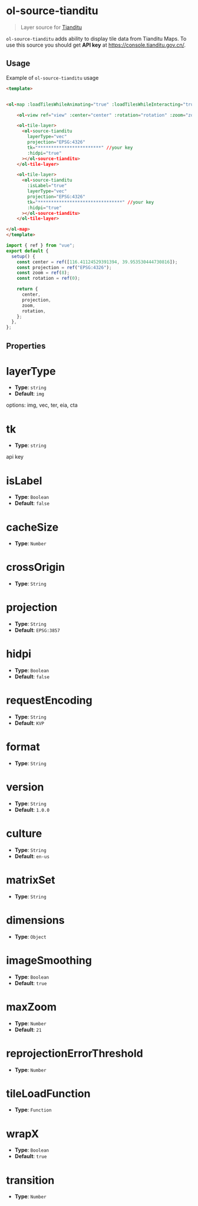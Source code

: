 # ol-source-tianditu

> Layer source for [Tianditu](https://www.tianditu.gov.cn/)

`ol-source-tianditu` adds ability to display tile data from Tianditu Maps. To use
this source you should get **API key** at https://console.tianditu.gov.cn/.

<script setup>
import TiandituDemo from "@demos/TiandituDemo.vue"
</script>

<ClientOnly>
<TiandituDemo />
</ClientOnly>

## Usage

Example of `ol-source-tianditu` usage

```html
<template>


<ol-map :loadTilesWhileAnimating="true" :loadTilesWhileInteracting="true" style="height:400px">

    <ol-view ref="view" :center="center" :rotation="rotation" :zoom="zoom" :projection="projection" />

    <ol-tile-layer>
      <ol-source-tianditu
        layerType="vec"
        projection="EPSG:4326"
        tk="************************" //your key
        :hidpi="true"
      ></ol-source-tianditu>
    </ol-tile-layer>

    <ol-tile-layer>
      <ol-source-tianditu
        :isLabel="true"
        layerType="vec"
        projection="EPSG:4326"
        tk="********************************" //your key
        :hidpi="true"
      ></ol-source-tianditu>
    </ol-tile-layer>

</ol-map>
</template>
```

```js
import { ref } from "vue";
export default {
  setup() {
    const center = ref([116.41124529391394, 39.953530444730816]);
    const projection = ref("EPSG:4326");
    const zoom = ref(8);
    const rotation = ref(0);

    return {
      center,
      projection,
      zoom,
      rotation,
    };
  },
};
```

## Properties

# layerType

- **Type**: `string`
- **Default**: `img`

options: img, vec, ter, eia, cta

# tk

- **Type**: `string`

api key

# isLabel

- **Type**: `Boolean`
- **Default**: `false`

# cacheSize

- **Type**: `Number`

# crossOrigin

- **Type**: `String`

# projection

- **Type**: `String`
- **Default**: `EPSG:3857`

# hidpi

- **Type**: `Boolean`
- **Default**: `false`

# requestEncoding

- **Type**: `String`
- **Default**: `KVP`

# format

- **Type**: `String`

# version

- **Type**: `String`
- **Default**: `1.0.0`

# culture

- **Type**: `String`
- **Default**: `en-us`

# matrixSet

- **Type**: `String`

# dimensions

- **Type**: `Object`

# imageSmoothing

- **Type**: `Boolean`
- **Default**: `true`

# maxZoom

- **Type**: `Number`
- **Default**: `21`

# reprojectionErrorThreshold

- **Type**: `Number`

# tileLoadFunction

- **Type**: `Function`

# wrapX

- **Type**: `Boolean`
- **Default**: `true`

# transition

- **Type**: `Number`
